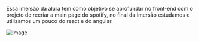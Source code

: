 Essa imersão da alura tem como objetivo se aprofundar no front-end com o projeto de recriar a main page do spotify, no final da imersão estudamos e utilizamos um pouco do react e do angular.

![image](https://github.com/user-attachments/assets/b9d29d8d-9f05-4b8d-890c-5e1c75efb246)
